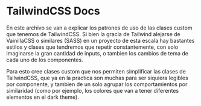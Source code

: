 # TailwindCSS Docs

En este archivo se van a explicar los patrones de uso de las clases custom que tenemos de TailwindCSS. Si bien la gracia de Tailwind alejarse de VainillaCSS o similares (SASS) en un proyecto de esta escala hay bastantes estilos y clases que tendremos que repetir constantemente, con solo imaginarse la gran cantidad de inputs, o tambien los cambios de tema de cada uno de los componentes. 

Para esto cree clases custom que nos permiten simplificar las clases de TailwindCSS, que ya en la practica son muchas para ser siquiera legibles por componente, y tambien de un solo agrupar los comportamientos por similaridad (como por ejemplo, los colores que van a tener diferentes elementos en el dark theme).


